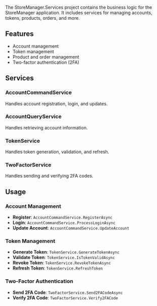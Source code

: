 

The StoreManager.Services project contains the business logic for the StoreManager application. It includes services for managing accounts, tokens, products, orders, and more.

## Features

- Account management
- Token management
- Product and order management
- Two-factor authentication (2FA)

## Services

### AccountCommandService

Handles account registration, login, and updates.

### AccountQueryService

Handles retrieving account information.

### TokenService

Handles token generation, validation, and refresh.

### TwoFactorService

Handles sending and verifying 2FA codes.

## Usage

### Account Management

- **Register**: `AccountCommandService.RegisterAsync`
- **Login**: `AccountCommandService.ProcessLoginAsync`
- **Update Account**: `AccountCommandService.UpdateAccount`

### Token Management

- **Generate Token**: `TokenService.GenerateTokenAsync`
- **Validate Token**: `TokenService.IsTokenValidAsync`
- **Revoke Token**: `TokenService.RevokeTokenAsync`
- **Refresh Token**: `TokenService.RefreshToken`

### Two-Factor Authentication

- **Send 2FA Code**: `TwoFactorService.Send2FACodeAsync`
- **Verify 2FA Code**: `TwoFactorService.Verify2FACode`
